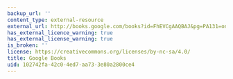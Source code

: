 ```yaml
---
backup_url: ''
content_type: external-resource
external_url: http://books.google.com/books?id=FhEVCgAAQBAJ&pg=PA131=onepage
has_external_licence_warning: true
has_external_license_warning: true
is_broken: ''
license: https://creativecommons.org/licenses/by-nc-sa/4.0/
title: Google Books
uid: 102742fa-42c0-4ed7-aa73-3e80a2800ce4
---
```

